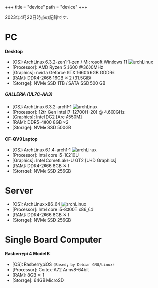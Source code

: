 +++
title = "device"
path = "device"
+++

2023年4月22日時点の記録です.

# PC

#### Desktop

- [OS]: ArchLinux 6.3.2-zen1-1-zen / Microsoft Windows 11 ![archLinux](/arch8015linux.png)
- [Processor]: AMD Ryzen 5 3600 @3600MHz
- [Graphics]: nvidia Geforce GTX 1660ti 6GB GDDR6
- [RAM]: DDR4-2666 16GB ✕ 2 (31.5GiB)
- [Storage]: NVMe SSD 1TB / SATA SSD 500 GB

##### GALLERIA (UL7C-AA3)
- [OS]: ArchLinux 6.3.2-arch1-1 ![archLinux](/arch8015linux.png)
- [Processor]: 12th Gen Intel i7-12700H (20) @ 4.600GHz
- [Graphics]: Intel DG2 [Arc A550M]
- [RAM]: DDR5-4800 8GB ×2
- [Storage]: NVMe SSD 500GB

#### CF-QV9 Laptop
- [OS]: ArchLinux 6.1.4-arch1-1 ![archLinux](/arch8015linux.png)
- [Processor]: Intel core i5-10210U
- [Graphics]: Intel CometLake-U GT2 [UHD Graphics]
- [RAM]: DDR4-2666 8GB ✕ 1
- [Storage]: NVMe SSD 256GB


# Server

- [OS]: ArchLinux x86_64 ![archLinux](/arch8015linux.png)
- [Processor]: Intel core i5-8300T x86_64
- [RAM]: DDR4-2666 8GB ✕ 1
- [Storage]: NVMe SSD  256GB

# Single Board Computer

#### Rasberrypi 4 Model B

- [OS]: RasberrypiOS `(Basedy by Debian GNU/Linux)`
- [Processor]: Cortex-A72 Armv8-64bit
- [RAM]: 8GB ✕ 1
- [Storage]: 64GB MicroSD


